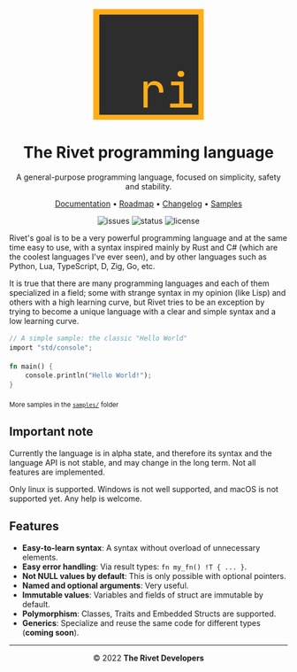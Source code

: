 <div align="center">

<img src="doc/assets/logo.png" alt="Rivet logo" width="200" height="200"/>

# The Rivet programming language

A general-purpose programming language, focused on simplicity, safety and stability.

[Documentation](doc/00_getting_started.md)
•
[Roadmap](ROADMAP.md)
•
[Changelog](CHANGELOG.md)
•
[Samples](samples/)

![issues](https://img.shields.io/github/issues/rivet-lang/rivet?style=flat-square)
![status](https://img.shields.io/badge/status-alpha-blue?style=flat-square)
![license](https://img.shields.io/github/license/rivet-lang/rivet?style=flat-square)

</div>

Rivet's goal is to be a very powerful programming language and at the same time easy
to use, with a syntax inspired mainly by Rust and C# (which are the coolest languages
I've ever seen), and by other languages such as Python, Lua, TypeScript, D, Zig, Go,
etc.

It is true that there are many programming languages and each of them specialized in
a field; some with strange syntax in my opinion (like Lisp) and others with a high
learning curve, but Rivet tries to be an exception by trying to become a unique
language with a clear and simple syntax and a low learning curve.

```rs
// A simple sample: the classic "Hello World"
import "std/console";

fn main() {
    console.println("Hello World!");
}
```
<sub>More samples in the [`samples/`](samples/) folder</sub>

## Important note

Currently the language is in alpha state, and therefore its syntax and the language
API is not stable, and may change in the long term. Not all features are implemented.

Only linux is supported. Windows is not well supported, and macOS is not supported yet.
Any help is welcome.

## Features

* **Easy-to-learn syntax**: A syntax without overload of unnecessary elements.
* **Easy error handling**: Via result types: `fn my_fn() !T { ... }`.
* **Not NULL values by default**: This is only possible with optional pointers.
* **Named and optional arguments**: Very useful.
* **Immutable values**: Variables and fields of struct are immutable by default.
* **Polymorphism**: Classes, Traits and Embedded Structs are supported.
* **Generics**: Specialize and reuse the same code for different types (**coming soon**).

* * *

<div align="center">

© 2022 **The Rivet Developers**

</div>
